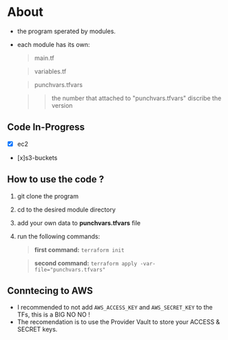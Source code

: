 # About
- the program sperated by modules.
- each module has its own:
	> main.tf

	> variables.tf 

	> punchvars.tfvars

	>> the number that attached to "punchvars.tfvars" discribe the version

## Code In-Progress
- [x] ec2
- [x]s3-buckets

## How to use the code ?
1. git clone the program
2. cd to the desired module directory
3. add your own data to **punchvars.tfvars** file
4. run the following commands:
	
	> **first command:** `terraform init`
	
	> **second command:** `terraform apply -var-file="punchvars.tfvars"`

## Conntecing to AWS
- I recommended to not add `AWS_ACCESS_KEY` and `AWS_SECRET_KEY` to the TFs, this is a BIG NO NO !
- The recomendation is to use the Provider Vault to store your ACCESS & SECRET keys.
